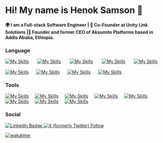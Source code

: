 # Hi! My name is Henok Samson 👋

#### 🌍 I am a Full-stack Software Engineer | 🚀 Co-Founder at Unity Link Solutions |🚀 Founder and former CEO of Aksumite Platforms based in Addis Ababa, Ethiopia.


### Language

[![My Skills](https://skillicons.dev/icons?i=html,css)](https://skillicons.dev) &nbsp;&nbsp;&nbsp;&nbsp;&nbsp; [![My Skills](https://skillicons.dev/icons?i=js,ts)](https://skillicons.dev) &nbsp;&nbsp;&nbsp;&nbsp;&nbsp; [![My Skills](https://skillicons.dev/icons?i=react,next)](https://skillicons.dev) &nbsp;&nbsp;&nbsp;&nbsp;&nbsp; [![My Skills](https://skillicons.dev/icons?i=tailwind,scss)](https://skillicons.dev) &nbsp;&nbsp;&nbsp;&nbsp;&nbsp; [![My Skills](https://skillicons.dev/icons?i=figma)](https://skillicons.dev)
<br/>
<br/>
[![My Skills](https://skillicons.dev/icons?i=py,django)](https://skillicons.dev)&nbsp;&nbsp;&nbsp;&nbsp;&nbsp;&nbsp;[![My Skills](https://skillicons.dev/icons?i=nodejs,express)](https://skillicons.dev)&nbsp;&nbsp;&nbsp;&nbsp;&nbsp;&nbsp;[![My Skills](https://skillicons.dev/icons?i=c,cpp)](https://skillicons.dev)&nbsp;&nbsp;&nbsp;&nbsp;&nbsp;&nbsp;[![My Skills](https://skillicons.dev/icons?i=mysql,mongodb)](https://skillicons.dev)

### Tools
[![My Skills](https://skillicons.dev/icons?i=vscode)](https://skillicons.dev)&nbsp;&nbsp;&nbsp;&nbsp;&nbsp;[![My Skills](https://skillicons.dev/icons?i=vim)](https://skillicons.dev)&nbsp;&nbsp;&nbsp;&nbsp;&nbsp;[![My Skills](https://skillicons.dev/icons?i=emacs)](https://skillicons.dev)&nbsp;&nbsp;&nbsp;&nbsp;&nbsp;[![My Skills](https://skillicons.dev/icons?i=kubernetes)](https://skillicons.dev)&nbsp;&nbsp;&nbsp;&nbsp;&nbsp;[![My Skills](https://skillicons.dev/icons?i=docker)](https://skillicons.dev)&nbsp;&nbsp;&nbsp;&nbsp;&nbsp;[![My Skills](https://skillicons.dev/icons?i=git)](https://skillicons.dev)&nbsp;&nbsp;&nbsp;&nbsp;&nbsp;[![My Skills](https://skillicons.dev/icons?i=github)](https://skillicons.dev)&nbsp;&nbsp;&nbsp;&nbsp;&nbsp;[![My Skills](https://skillicons.dev/icons?i=linux)](https://skillicons.dev)

### Social
<div id="badges">
  <a href="https://www.linkedin.com/in/enochcodes/">
    <img src="https://img.shields.io/badge/LinkedIn-blue?style=for-the-badge&logo=linkedin&logoColor=white" alt="LinkedIn Badge"/>
  </a>
    <a href="https://twitter.com/enoch_codes">
  <img alt="X (formerly Twitter) Follow" src="https://img.shields.io/badge/Twitter-1DA1F2?style=for-the-badge&logo=twitter&logoColor=white"/>
  </a>
</div>

[![wakatime](https://wakatime.com/badge/user/2b756afe-0bc9-45e4-a011-c71cfc529ed1/project/018eca7f-c813-4633-98e0-caa0c65bafa3.svg)](https://wakatime.com/badge/user/2b756afe-0bc9-45e4-a011-c71cfc529ed1/project/018eca7f-c813-4633-98e0-caa0c65bafa3)
